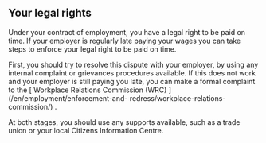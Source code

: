 ##  Your legal rights

Under your contract of employment, you have a legal right to be paid on time.
If your employer is regularly late paying your wages you can take steps to
enforce your legal right to be paid on time.

First, you should try to resolve this dispute with your employer, by using any
internal complaint or grievances procedures available. If this does not work
and your employer is still paying you late, you can make a formal complaint to
the [ Workplace Relations Commission (WRC) ](/en/employment/enforcement-and-
redress/workplace-relations-commission/) .

At both stages, you should use any supports available, such as a trade union
or your local Citizens Information Centre.
